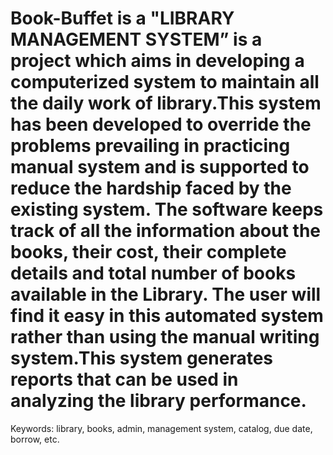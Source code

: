 # Book-Buffet is a "LIBRARY MANAGEMENT SYSTEM” is a project which aims in developing a computerized system to maintain all the daily work of library.This system has been developed to override the problems prevailing in practicing manual system and is supported to reduce the hardship faced by the existing system. The software keeps track of all the information about the books, their cost, their complete details and total number of books available in the Library. The user will find it easy in this automated system rather than using the manual writing system.This system generates reports that can be used in analyzing the library performance.

Keywords: library, books, admin, management system, catalog, due date, borrow, etc.
